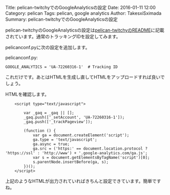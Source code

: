 Title: pelican-twitchyでのGoogleAnalyticsの設定
Date: 2016-01-11 12:00
Category: pelican
Tags: pelican, google analytics
Author: TakesxiSximada
Summary: pelican-twitchyでのGoogleAnalyticsの設定

pelican-twitchyのGoogleAnalyticsの設定は[pelican-twitchyのREADME](https://github.com/ingwinlu/pelican-twitchy#google-analytics)に記載されています。通常のトラッキングIDを設定してみます。

pelicanconf.pyに次の設定を追加します。

pelicanconf.py:

```
GOOGLE_ANALYTICS = 'UA-72260316-1'  # Tracking ID
```

これだけです。あとはHTMLを生成し直してHTMLをアップロードすれば良いでしょう。

HTMLを確認します。

```
    <script type="text/javascript">

        var _gaq = _gaq || [];
        _gaq.push(['_setAccount', 'UA-72260316-1']);
        _gaq.push(['_trackPageview']);

        (function () {
            var ga = document.createElement('script');
            ga.type = 'text/javascript';
            ga.async = true;
            ga.src = ('https:' == document.location.protocol ? 'https://ssl' : 'http://www') + '.google-analytics.com/ga.js';
            var s = document.getElementsByTagName('script')[0];
            s.parentNode.insertBefore(ga, s);
        })();
    </script>
```

上記のようなHTMLが出力されていればきちんと設定できています。簡単ですね。
